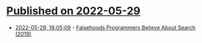 # [Published on 2022-05-29](index.md)

* [2022-05-29, 18:05:09](https://news.ycombinator.com/item?id=31551262) - [Falsehoods Programmers Believe About Search (2019)](https://opensourceconnections.com/blog/2019/05/29/falsehoods-programmers-believe-about-search/)

